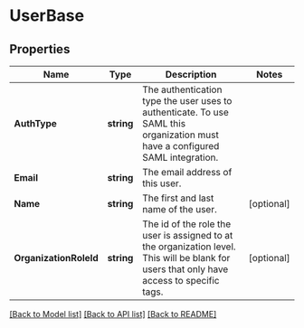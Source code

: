# UserBase

## Properties
Name | Type | Description | Notes
------------ | ------------- | ------------- | -------------
**AuthType** | **string** | The authentication type the user uses to authenticate. To use SAML this organization must have a configured SAML integration. | 
**Email** | **string** | The email address of this user. | 
**Name** | **string** | The first and last name of the user. | [optional] 
**OrganizationRoleId** | **string** | The id of the role the user is assigned to at the organization level. This will be blank for users that only have access to specific tags. | [optional] 

[[Back to Model list]](../README.md#documentation-for-models) [[Back to API list]](../README.md#documentation-for-api-endpoints) [[Back to README]](../README.md)



